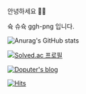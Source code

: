 안녕하세요 👋🏻

슉 슈슉 ggh-png 입니다.


![Anurag's GitHub stats](https://github-readme-stats.vercel.app/api?username=ggh-png&show_icons=true&theme=dark)
<p align="light">

[![Solved.ac
프로필](http://mazassumnida.wtf/api/mini/generate_badge?boj=dntjd292)](https://solved.ac/dntjd292)  
  
<a href="https://velog.io/@ggh-png/">

<img src="https://img.shields.io/badge/Blog-181717?style=flat-square&logo=GitHub&logoColor=white" alt="Doputer's blog" />

[![Hits](https://hits.seeyoufarm.com/api/count/incr/badge.svg?url=https%3A%2F%2Fgithub.com%2Fggh-png&count_bg=%2379C83D&title_bg=%23555555&icon=github.svg&icon_color=%23E7E7E7&title=hits&edge_flat=false)](https://hits.seeyoufarm.com)

  
  
